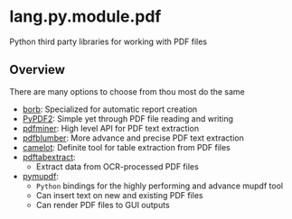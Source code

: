 # lang.py.module.pdf

Python third party libraries for working with PDF files

## Overview

There are many options to choose from thou most do the same

- [borb](./06lf.md): Specialized for automatic report creation
- [PyPDF2](./4x1x.md): Simple yet through PDF file reading and writing
- [pdfminer](./fwzt.md): High level API for PDF text extraction
- [pdfblumber](./ph75.md): More advance and precise PDF text extraction
- [camelot](./te7j.md): Definite tool for table extraction from PDF files
- [pdftabextract](https://github.com/WZBSocialScienceCenter/pdftabextract):
  - Extract data from OCR-processed PDF files
- [pymupdf](https://pymupdf.readthedocs.io/en/latest/):
  - `Python` bindings for the highly performing and advance mupdf tool
  - Can insert text on new and existing PDF files
  - Can render PDF files to GUI outputs
